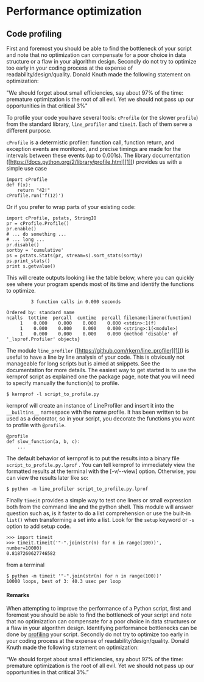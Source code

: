 # Performance optimization



## Code profiling


First and foremost you should be able to find the bottleneck of your script and note that no optimization can compensate for a poor choice in data structure or a flaw in your algorithm design. Secondly do not try to optimize too early in your coding process at the expense of readability/design/quality. Donald Knuth made the following statement on optimization:

> 
<p>"We should forget about small efficiencies, say about 97% of the time:
premature optimization is the root of all evil. Yet we should not pass
up our opportunities in that critical 3%"</p>


To profile your code you have several tools: `cProfile` (or the slower `profile`) from the standard library, `line_profiler` and `timeit`. Each of them serve a different purpose.

`cProfile` is a determistic profiler: function call, function return, and exception events are monitored, and precise timings are made for the intervals between these events (up to 0.001s). The library documentation ([[https://docs.python.org/2/library/profile.html][1])](https://docs.python.org/2/library/profile.html%5D%5B1%5D)) provides us with a simple use case

```
import cProfile
def f(x):
    return "42!"
cProfile.run('f(12)')

```

Or if you prefer to wrap parts of your existing code:

```
import cProfile, pstats, StringIO
pr = cProfile.Profile()
pr.enable()
# ... do something ...
# ... long ...
pr.disable()
sortby = 'cumulative'
ps = pstats.Stats(pr, stream=s).sort_stats(sortby)
ps.print_stats()
print s.getvalue()

```

This will create outputs looking like the table below, where you can quickly see where your program spends most of its time and identify the functions to optimize.

```
         3 function calls in 0.000 seconds

Ordered by: standard name
ncalls  tottime  percall  cumtime  percall filename:lineno(function)
     1    0.000    0.000    0.000    0.000 <stdin>:1(f)
     1    0.000    0.000    0.000    0.000 <string>:1(<module>)
     1    0.000    0.000    0.000    0.000 {method 'disable' of '_lsprof.Profiler' objects}

```

The module `line_profiler` ([[https://github.com/rkern/line_profiler][1])](https://github.com/rkern/line_profiler%5D%5B1%5D)) is useful to have a line by line analysis of your code. This is obviously not manageable for long scripts but is aimed at snippets. See the documentation for more details. The easiest way to get started is to use the kernprof script as explained one the package page, note that you will need to specify manually the function(s) to profile.

```
$ kernprof -l script_to_profile.py

```

kernprof will create an instance of LineProfiler and insert it into the `__builtins__` namespace with the name profile. It has been written to be used as a decorator, so in your script, you decorate the functions you want to profile with `@profile`.

```
@profile
def slow_function(a, b, c):
    ...

```

The default behavior of kernprof is to put the results into a binary file `script_to_profile.py.lprof` . You can tell kernprof to immediately view the formatted results at the terminal with the [-v/--view] option. Otherwise, you can view the results later like so:

```
$ python -m line_profiler script_to_profile.py.lprof

```

Finally `timeit` provides a simple way to test one liners or small expression both from the command line and the python shell. This module will answer question such as, is it faster to do a list comprehension or use the built-in `list()` when transforming a set into a list. Look for the `setup` keyword or `-s` option to add setup code.

```
>>> import timeit
>>> timeit.timeit('"-".join(str(n) for n in range(100))', number=10000)
0.8187260627746582

```

from a terminal

```
$ python -m timeit '"-".join(str(n) for n in range(100))'
10000 loops, best of 3: 40.3 usec per loop

```



#### Remarks


When attempting to improve the performance of a Python script, first and foremost you should be able to find the bottleneck of your script and note that no optimization can compensate for a poor choice in data structures or a flaw in your algorithm design.
Identifying performance bottlenecks can be done by [profiling](http://stackoverflow.com/documentation/python/3818/profiling#t=201609110651538062723) your script. Secondly do not try to optimize too early in your coding process at the expense of readability/design/quality. Donald Knuth made the following statement on optimization:

> 
<p>“We should forget about small efficiencies, say about 97% of the time:
premature optimization is the root of all evil. Yet we should not pass
up our opportunities in that critical 3%.”</p>


